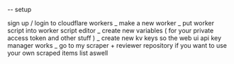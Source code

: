 -- setup

sign up / login to cloudflare workers
_
make a new worker
_
put worker script into worker script editor
_
create new variables ( for your private access token and other stuff )
_
create new kv keys so the web ui api key manager works
_
go to my scraper + reviewer repository if you want to use your own scraped items list aswell
